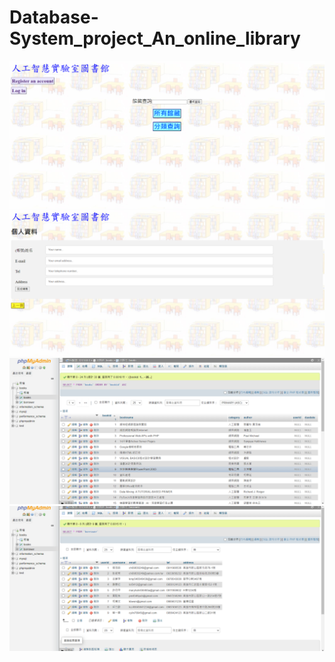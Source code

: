# Database-System_project_An_online_library
![image](https://github.com/ch09830249/Database-System_project_An_online_library/blob/main/Library2.png)
![image](https://github.com/ch09830249/Database-System_project_An_online_library/blob/main/Library1.png)
![image](https://github.com/ch09830249/Database-System_project_An_online_library/blob/main/Library3.png)
![image](https://github.com/ch09830249/Database-System_project_An_online_library/blob/main/Library4.png)
